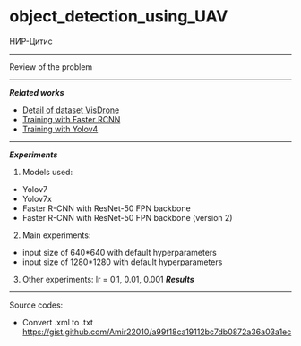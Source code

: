 # object_detection_using_UAV
НИР-Цитис
***
Review of the problem
***
***Related works***
* [Detail of dataset VisDrone](https://github.com/VisDrone/VisDrone-Dataset)
* [Training with Faster RCNN](https://github.com/sovit-123/fasterrcnn-pytorch-training-pipeline)
* [Training with Yolov4](https://www.researchgate.net/publication/359391361_Analysis_and_Adaptation_of_YOLOv4_for_Object_Detection_in_Aerial_Images)
***
***Experiments***
1. Models used:
* Yolov7
* Yolov7x
* Faster R-CNN with ResNet-50 FPN backbone
* Faster R-CNN with ResNet-50 FPN backbone (version 2) 
2. Main experiments:
* input size of 640*640 with default hyperparameters
* input size of 1280*1280 with default hyperparameters
3. Other experiments: lr = 0.1, 0.01, 0.001
***Results***
***
Source codes:
* Convert .xml to .txt https://gist.github.com/Amir22010/a99f18ca19112bc7db0872a36a03a1ec
